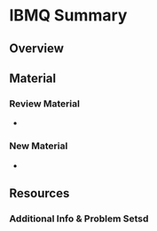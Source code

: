 # IBMQ Summary

## Overview

## Material

### Review Material

* 
### New Material

* 
## Resources

### Additional Info & Problem Setsd

